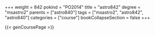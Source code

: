 +++
weight = 842
pokind = "PO2014"
title = "astro842"
degree = "msastro2"
parents = ["astro840"]
tags = ["msastro2", "astro842", "astro840"]
categories = ["course"]
bookCollapseSection = false
+++

{{< genCoursePage >}}
